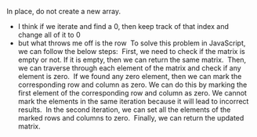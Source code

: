 In place, do not create a new array.
- I think if we iterate and find a 0, then keep track of that index and change all of it to 0
- but what throws me off is the row
​
To solve this problem in JavaScript, we can follow the below steps:
​
First, we need to check if the matrix is empty or not. If it is empty, then we can return the same matrix.
​
Then, we can traverse through each element of the matrix and check if any element is zero.
​
If we found any zero element, then we can mark the corresponding row and column as zero. We can do this by marking the first element of the corresponding row and column as zero. We cannot mark the elements in the same iteration because it will lead to incorrect results.
​
In the second iteration, we can set all the elements of the marked rows and columns to zero.
​
Finally, we can return the updated matrix.